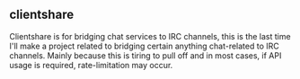 ## clientshare
Clientshare is for bridging chat services to IRC channels, this is the last time I'll make a project related to bridging certain anything chat-related to IRC channels. Mainly because this is tiring to pull off and in most cases, if API usage is required, rate-limitation may occur.


